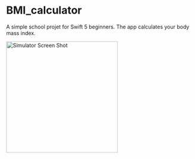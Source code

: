 # BMI_calculator
A simple school projet for Swift 5 beginners. The app calculates your body mass index.

<img width="300" alt="Simulator Screen Shot" src="https://user-images.githubusercontent.com/56839789/70374043-e3b82280-18ee-11ea-8d85-c20ea5b56fc9.png">
